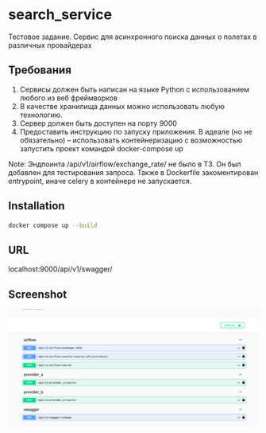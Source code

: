 # search_service
Тестовое задание. Сервис для асинхронного поиска данных о полетах в различных провайдерах

## Требования
1. Сервисы должен быть написан на языке Python с использованием любого из веб фреймворков 
2. В качестве хранилища данных можно использовать любую технологию.
3. Сервер должен быть доступен на порту 9000 
4. Предоставить инструкцию по запуску приложения. В идеале (но не обязательно) – использовать контейнеризацию с возможностью запустить проект командой docker-compose up

Note: Эндпоинта /api/v1/airflow/exchange_rate/ не было в ТЗ. Он был добавлен для тестирования запроса. Также в Dockerfile закоментирован entrypoint, иначе celery в контейнере не запускается.

## Installation

```bash
docker compose up --build
```

## URL
localhost:9000/api/v1/swagger/

## Screenshot
![alt text](https://github.com/RamazanPython/search_service/blob/master/screenshot.png)
